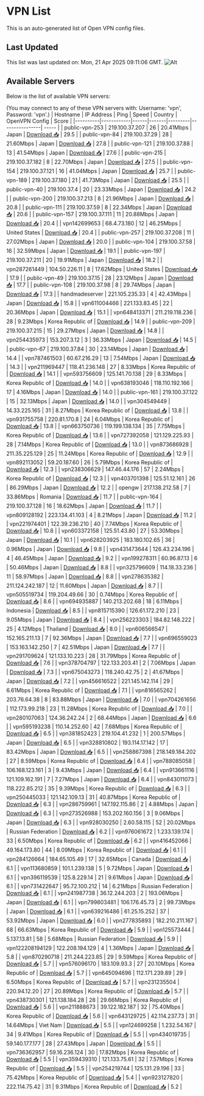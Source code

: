 # VPN List

This is an auto-generated list of Open VPN config files.

## Last Updated

This list was last updated on: Mon, 21 Apr 2025 09:11:06 GMT.
![Alt](https://repobeats.axiom.co/api/embed/186b98318ef1479477931607c1ad7d823f12451f.svg "Repobeats analytics image")

## Available Servers

Below is the list of available VPN servers:

(You may connect to any of these VPN servers with: Username: 'vpn', Password: 'vpn'.)
| Hostname | IP Address | Ping | Speed | Country | OpenVPN Config | Score |
|----------|------------|------|-------|---------|----------------| ----- |
| public-vpn-253 | 219.100.37.207 | 26 | 20.41Mbps | Japan | [Download 📥](./configs/server_0_JP.ovpn) | 29.5 |
| public-vpn-84 | 219.100.37.29 | 28 | 21.60Mbps | Japan | [Download 📥](./configs/server_1_JP.ovpn) | 27.8 |
| public-vpn-121 | 219.100.37.88 | 13 | 41.54Mbps | Japan | [Download 📥](./configs/server_2_JP.ovpn) | 27.6 |
| public-vpn-215 | 219.100.37.182 | 8 | 22.70Mbps | Japan | [Download 📥](./configs/server_3_JP.ovpn) | 27.5 |
| public-vpn-154 | 219.100.37.121 | 16 | 41.04Mbps | Japan | [Download 📥](./configs/server_4_JP.ovpn) | 25.7 |
| public-vpn-189 | 219.100.37.180 | 21 | 41.73Mbps | Japan | [Download 📥](./configs/server_5_JP.ovpn) | 25.5 |
| public-vpn-40 | 219.100.37.4 | 20 | 23.33Mbps | Japan | [Download 📥](./configs/server_6_JP.ovpn) | 24.2 |
| public-vpn-200 | 219.100.37.213 | 8 | 21.96Mbps | Japan | [Download 📥](./configs/server_7_JP.ovpn) | 20.8 |
| public-vpn-111 | 219.100.37.59 | 8 | 22.34Mbps | Japan | [Download 📥](./configs/server_8_JP.ovpn) | 20.6 |
| public-vpn-157 | 219.100.37.111 | 11 | 20.88Mbps | Japan | [Download 📥](./configs/server_9_JP.ovpn) | 20.4 |
| vpn142699653 | 68.4.73.180 | 12 | 46.25Mbps | United States | [Download 📥](./configs/server_10_US.ovpn) | 20.4 |
| public-vpn-257 | 219.100.37.208 | 11 | 27.02Mbps | Japan | [Download 📥](./configs/server_11_JP.ovpn) | 20.0 |
| public-vpn-104 | 219.100.37.58 | 16 | 32.59Mbps | Japan | [Download 📥](./configs/server_12_JP.ovpn) | 19.1 |
| public-vpn-197 | 219.100.37.211 | 20 | 19.91Mbps | Japan | [Download 📥](./configs/server_13_JP.ovpn) | 18.2 |
| vpn287261449 | 104.50.226.11 | 8 | 17.62Mbps | United States | [Download 📥](./configs/server_14_US.ovpn) | 17.9 |
| public-vpn-49 | 219.100.37.15 | 28 | 23.12Mbps | Japan | [Download 📥](./configs/server_15_JP.ovpn) | 17.7 |
| public-vpn-108 | 219.100.37.98 | 8 | 29.74Mbps | Japan | [Download 📥](./configs/server_16_JP.ovpn) | 17.3 |
| handmadeserver | 221.105.235.33 | 4 | 42.43Mbps | Japan | [Download 📥](./configs/server_17_JP.ovpn) | 15.8 |
| vpn611004466 | 221.133.83.45 | 22 | 20.36Mbps | Japan | [Download 📥](./configs/server_18_JP.ovpn) | 15.1 |
| vpn648413371 | 211.219.118.236 | 28 | 9.23Mbps | Korea Republic of | [Download 📥](./configs/server_19_KR.ovpn) | 14.9 |
| public-vpn-209 | 219.100.37.215 | 15 | 29.27Mbps | Japan | [Download 📥](./configs/server_20_JP.ovpn) | 14.8 |
| vpn254435973 | 153.207.3.12 | 3 | 36.33Mbps | Japan | [Download 📥](./configs/server_21_JP.ovpn) | 14.5 |
| public-vpn-67 | 219.100.37.84 | 30 | 23.14Mbps | Japan | [Download 📥](./configs/server_22_JP.ovpn) | 14.4 |
| vpn787461503 | 60.67.216.29 | 13 | 7.54Mbps | Japan | [Download 📥](./configs/server_23_JP.ovpn) | 14.3 |
| vpn211969447 | 118.41.236.148 | 27 | 8.33Mbps | Korea Republic of | [Download 📥](./configs/server_24_KR.ovpn) | 14.1 |
| vpn593756609 | 125.141.70.138 | 29 | 8.33Mbps | Korea Republic of | [Download 📥](./configs/server_25_KR.ovpn) | 14.0 |
| vpn638193046 | 118.110.192.166 | 17 | 4.16Mbps | Japan | [Download 📥](./configs/server_26_JP.ovpn) | 14.0 |
| public-vpn-161 | 219.100.37.122 | 15 | 32.13Mbps | Japan | [Download 📥](./configs/server_27_JP.ovpn) | 14.0 |
| vpn304549449 | 14.33.225.165 | 31 | 8.27Mbps | Korea Republic of | [Download 📥](./configs/server_28_KR.ovpn) | 13.8 |
| vpn931755758 | 220.81.170.8 | 24 | 6.04Mbps | Korea Republic of | [Download 📥](./configs/server_29_KR.ovpn) | 13.8 |
| vpn663750736 | 119.199.138.134 | 35 | 7.75Mbps | Korea Republic of | [Download 📥](./configs/server_30_KR.ovpn) | 13.6 |
| vpn727392058 | 121.129.225.93 | 28 | 7.14Mbps | Korea Republic of | [Download 📥](./configs/server_31_KR.ovpn) | 13.0 |
| vpn873686928 | 211.35.225.129 | 25 | 11.24Mbps | Korea Republic of | [Download 📥](./configs/server_32_KR.ovpn) | 12.9 |
| vpn892113052 | 59.20.187.60 | 26 | 5.79Mbps | Korea Republic of | [Download 📥](./configs/server_33_KR.ovpn) | 12.3 |
| vpn238306629 | 147.46.44.176 | 57 | 2.24Mbps | Korea Republic of | [Download 📥](./configs/server_34_KR.ovpn) | 12.3 |
| vpn403701398 | 125.51.12.161 | 26 | 86.29Mbps | Japan | [Download 📥](./configs/server_35_JP.ovpn) | 12.2 |
| opengw | 217.138.212.58 | 7 | 33.86Mbps | Romania | [Download 📥](./configs/server_36_RO.ovpn) | 11.7 |
| public-vpn-164 | 219.100.37.128 | 16 | 18.62Mbps | Japan | [Download 📥](./configs/server_37_JP.ovpn) | 11.7 |
| vpn809128192 | 223.134.41.103 | 4 | 8.21Mbps | Japan | [Download 📥](./configs/server_38_JP.ovpn) | 11.2 |
| vpn221974401 | 122.39.236.210 | 40 | 7.74Mbps | Korea Republic of | [Download 📥](./configs/server_39_KR.ovpn) | 10.8 |
| vpn603372158 | 125.51.43.80 | 27 | 53.30Mbps | Japan | [Download 📥](./configs/server_40_JP.ovpn) | 10.1 |
| vpn628203925 | 183.180.102.65 | 36 | 0.96Mbps | Japan | [Download 📥](./configs/server_41_JP.ovpn) | 9.8 |
| vpn431473644 | 126.43.234.196 | 4 | 46.45Mbps | Japan | [Download 📥](./configs/server_42_JP.ovpn) | 9.2 |
| vpn199278311 | 60.96.87.13 | 6 | 50.46Mbps | Japan | [Download 📥](./configs/server_43_JP.ovpn) | 8.8 |
| vpn325796609 | 114.18.33.236 | 11 | 58.97Mbps | Japan | [Download 📥](./configs/server_44_JP.ovpn) | 8.8 |
| vpn278635382 | 211.124.242.187 | 12 | 11.60Mbps | Japan | [Download 📥](./configs/server_45_JP.ovpn) | 8.7 |
| vpn505519734 | 119.204.49.66 | 30 | 0.74Mbps | Korea Republic of | [Download 📥](./configs/server_46_KR.ovpn) | 8.6 |
| vpn694935887 | 140.213.202.68 | 18 | 6.11Mbps | Indonesia | [Download 📥](./configs/server_47_ID.ovpn) | 8.5 |
| vpn815715390 | 126.61.172.210 | 23 | 9.05Mbps | Japan | [Download 📥](./configs/server_48_JP.ovpn) | 8.4 |
| vpn256223303 | 184.82.148.222 | 25 | 4.12Mbps | Thailand | [Download 📥](./configs/server_49_TH.ovpn) | 8.0 |
| vpn606566547 | 152.165.211.13 | 7 | 92.36Mbps | Japan | [Download 📥](./configs/server_50_JP.ovpn) | 7.7 |
| vpn696559023 | 153.163.142.250 | 7 | 42.51Mbps | Japan | [Download 📥](./configs/server_51_JP.ovpn) | 7.7 |
| vpn291709624 | 121.133.10.223 | 28 | 31.79Mbps | Korea Republic of | [Download 📥](./configs/server_52_KR.ovpn) | 7.6 |
| vpn378704797 | 122.133.203.41 | 2 | 7.06Mbps | Japan | [Download 📥](./configs/server_53_JP.ovpn) | 7.3 |
| vpn675043273 | 118.240.42.75 | 2 | 41.67Mbps | Japan | [Download 📥](./configs/server_54_JP.ovpn) | 7.2 |
| vpn456616522 | 221.145.142.114 | 29 | 6.61Mbps | Korea Republic of | [Download 📥](./configs/server_55_KR.ovpn) | 7.1 |
| vpn816565262 | 203.76.64.38 | 8 | 83.88Mbps | Japan | [Download 📥](./configs/server_56_JP.ovpn) | 7.0 |
| vpn704261656 | 112.173.99.218 | 23 | 11.28Mbps | Korea Republic of | [Download 📥](./configs/server_57_KR.ovpn) | 7.0 |
| vpn280107063 | 124.36.242.24 | 2 | 68.44Mbps | Japan | [Download 📥](./configs/server_58_JP.ovpn) | 6.6 |
| vpn595193238 | 110.14.252.60 | 42 | 7.68Mbps | Korea Republic of | [Download 📥](./configs/server_59_KR.ovpn) | 6.5 |
| vpn381852423 | 219.104.41.232 | 1 | 200.57Mbps | Japan | [Download 📥](./configs/server_60_JP.ovpn) | 6.5 |
| vpn328810802 | 193.114.17.142 | 17 | 83.42Mbps | Japan | [Download 📥](./configs/server_61_JP.ovpn) | 6.5 |
| vpn258867398 | 218.149.184.202 | 27 | 8.59Mbps | Korea Republic of | [Download 📥](./configs/server_62_KR.ovpn) | 6.4 |
| vpn788085058 | 106.168.123.161 | 3 | 9.43Mbps | Japan | [Download 📥](./configs/server_63_JP.ovpn) | 6.4 |
| vpn913661116 | 121.109.162.191 | 7 | 7.27Mbps | Japan | [Download 📥](./configs/server_64_JP.ovpn) | 6.4 |
| vpn843011073 | 118.222.85.212 | 35 | 9.39Mbps | Korea Republic of | [Download 📥](./configs/server_65_KR.ovpn) | 6.3 |
| vpn250445033 | 121.142.109.13 | 31 | 40.87Mbps | Korea Republic of | [Download 📥](./configs/server_66_KR.ovpn) | 6.3 |
| vpn286759961 | 147.192.115.86 | 2 | 4.88Mbps | Japan | [Download 📥](./configs/server_67_JP.ovpn) | 6.3 |
| vpn273526988 | 153.202.160.156 | 3 | 9.06Mbps | Japan | [Download 📥](./configs/server_68_JP.ovpn) | 6.3 |
| vpn928030250 | 2.60.58.115 | 52 | 20.02Mbps | Russian Federation | [Download 📥](./configs/server_69_RU.ovpn) | 6.2 |
| vpn976061672 | 1.233.139.174 | 33 | 6.50Mbps | Korea Republic of | [Download 📥](./configs/server_70_KR.ovpn) | 6.2 |
| vpn416452066 | 49.164.173.80 | 44 | 8.09Mbps | Korea Republic of | [Download 📥](./configs/server_71_KR.ovpn) | 6.1 |
| vpn284126664 | 184.65.105.49 | 17 | 32.65Mbps | Canada | [Download 📥](./configs/server_72_CA.ovpn) | 6.1 |
| vpn113680859 | 101.1.239.138 | 5 | 9.72Mbps | Japan | [Download 📥](./configs/server_73_JP.ovpn) | 6.1 |
| vpn396119539 | 125.8.229.14 | 21 | 9.61Mbps | Japan | [Download 📥](./configs/server_74_JP.ovpn) | 6.1 |
| vpn731422647 | 95.72.100.212 | 14 | 6.21Mbps | Russian Federation | [Download 📥](./configs/server_75_RU.ovpn) | 6.1 |
| vpn241987738 | 36.12.244.203 | 2 | 193.06Mbps | Japan | [Download 📥](./configs/server_76_JP.ovpn) | 6.1 |
| vpn799803481 | 106.176.45.73 | 2 | 99.73Mbps | Japan | [Download 📥](./configs/server_77_JP.ovpn) | 6.1 |
| vpn639216486 | 61.25.15.252 | 37 | 53.92Mbps | Japan | [Download 📥](./configs/server_78_JP.ovpn) | 6.0 |
| vpn277835893 | 182.210.211.167 | 68 | 66.63Mbps | Korea Republic of | [Download 📥](./configs/server_79_KR.ovpn) | 5.9 |
| vpn125573444 | 5.137.13.81 | 58 | 5.68Mbps | Russian Federation | [Download 📥](./configs/server_80_RU.ovpn) | 5.9 |
| vpn122208194129 | 122.208.194.129 | 4 | 1.36Mbps | Japan | [Download 📥](./configs/server_81_JP.ovpn) | 5.8 |
| vpn870290718 | 211.244.223.85 | 29 | 9.59Mbps | Korea Republic of | [Download 📥](./configs/server_82_KR.ovpn) | 5.7 |
| vpn576096170 | 183.109.93.3 | 27 | 20.10Mbps | Korea Republic of | [Download 📥](./configs/server_83_KR.ovpn) | 5.7 |
| vpn645094696 | 112.171.239.89 | 29 | 6.50Mbps | Korea Republic of | [Download 📥](./configs/server_84_KR.ovpn) | 5.7 |
| vpn231235504 | 220.94.12.20 | 27 | 20.89Mbps | Korea Republic of | [Download 📥](./configs/server_85_KR.ovpn) | 5.7 |
| vpn438730301 | 121.138.184.28 | 28 | 29.66Mbps | Korea Republic of | [Download 📥](./configs/server_86_KR.ovpn) | 5.6 |
| vpn211888673 | 39.122.182.187 | 32 | 75.40Mbps | Korea Republic of | [Download 📥](./configs/server_87_KR.ovpn) | 5.6 |
| vpn643129725 | 42.114.237.73 | 31 | 14.64Mbps | Viet Nam | [Download 📥](./configs/server_88_VN.ovpn) | 5.5 |
| vpn124699258 | 1.232.54.167 | 34 | 9.41Mbps | Korea Republic of | [Download 📥](./configs/server_89_KR.ovpn) | 5.5 |
| vpn434019735 | 59.140.177.177 | 28 | 27.43Mbps | Japan | [Download 📥](./configs/server_90_JP.ovpn) | 5.5 |
| vpn736362957 | 59.16.236.124 | 30 | 17.82Mbps | Korea Republic of | [Download 📥](./configs/server_91_KR.ovpn) | 5.5 |
| vpn359439310 | 121.133.75.61 | 32 | 7.57Mbps | Korea Republic of | [Download 📥](./configs/server_92_KR.ovpn) | 5.5 |
| vpn254219744 | 125.131.29.196 | 33 | 75.42Mbps | Korea Republic of | [Download 📥](./configs/server_93_KR.ovpn) | 5.4 |
| vpn923127820 | 222.114.75.42 | 31 | 9.31Mbps | Korea Republic of | [Download 📥](./configs/server_94_KR.ovpn) | 5.2 |
